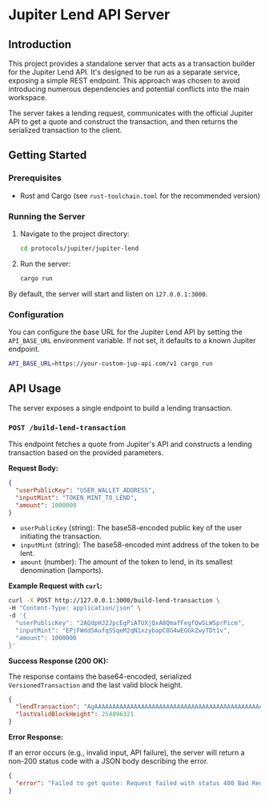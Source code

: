 # Jupiter Lend API Server

## Introduction

This project provides a standalone server that acts as a transaction builder for the Jupiter Lend API. It's designed to be run as a separate service, exposing a simple REST endpoint. This approach was chosen to avoid introducing numerous dependencies and potential conflicts into the main workspace.

The server takes a lending request, communicates with the official Jupiter API to get a quote and construct the transaction, and then returns the serialized transaction to the client.

## Getting Started

### Prerequisites

- Rust and Cargo (see `rust-toolchain.toml` for the recommended version)

### Running the Server

1.  Navigate to the project directory:
    ```sh
    cd protocols/jupiter/jupiter-lend
    ```

2.  Run the server:
    ```sh
    cargo run
    ```

By default, the server will start and listen on `127.0.0.1:3000`.

### Configuration

You can configure the base URL for the Jupiter Lend API by setting the `API_BASE_URL` environment variable. If not set, it defaults to a known Jupiter endpoint.

```sh
API_BASE_URL=https://your-custom-jup-api.com/v1 cargo run
```

## API Usage

The server exposes a single endpoint to build a lending transaction.

### `POST /build-lend-transaction`

This endpoint fetches a quote from Jupiter's API and constructs a lending transaction based on the provided parameters.

**Request Body:**

```json
{
  "userPublicKey": "USER_WALLET_ADDRESS",
  "inputMint": "TOKEN_MINT_TO_LEND",
  "amount": 1000000
}
```

-   `userPublicKey` (string): The base58-encoded public key of the user initiating the transaction.
-   `inputMint` (string): The base58-encoded mint address of the token to be lent.
-   `amount` (number): The amount of the token to lend, in its smallest denomination (lamports).

**Example Request with `curl`:**

```sh
curl -X POST http://127.0.0.1:3000/build-lend-transaction \
-H "Content-Type: application/json" \
-d '{
  "userPublicKey": "2AQdpHJ2JpcEgPiATUXjQxA8QmafFegfQwSLWSprPicm",
  "inputMint": "EPjFWdd5AufqSSqeM2qN1xzybapC8G4wEGGkZwyTDt1v",
  "amount": 1000000
}'
```

**Success Response (200 OK):**

The response contains the base64-encoded, serialized `VersionedTransaction` and the last valid block height.

```json
{
  "lendTransaction": "AgAAAAAAAAAAAAAAAAAAAAAAAAAAAAAAAAAAAAAAAAAAAAAAAAAAAAAAAAAAAAAAAAAAAAAAAAAAAAAAAAAAA...==",
  "lastValidBlockHeight": 254896321
}
```

**Error Response:**

If an error occurs (e.g., invalid input, API failure), the server will return a non-200 status code with a JSON body describing the error.

```json
{
  "error": "Failed to get quote: Request failed with status 400 Bad Request: Invalid input mint"
}
```
